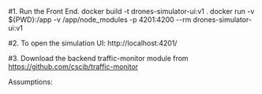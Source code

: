 #1. Run the Front End.
docker build -t drones-simulator-ui:v1 .
docker run -v ${PWD}:/app -v /app/node_modules -p 4201:4200 --rm drones-simulator-ui:v1

#2. To open the simulation UI:
http://localhost:4201/

#3. Download the backend traffic-monitor module from https://github.com/cscib/traffic-monitor

Assumptions:

